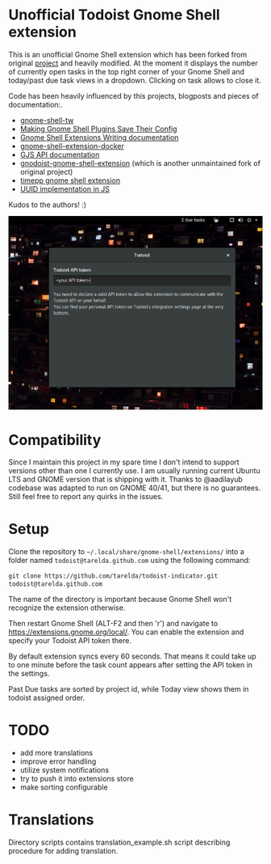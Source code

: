 # Unofficial Todoist Gnome Shell extension

This is an unofficial Gnome Shell extension which has been forked from original [project](https://github.com/ubuntudroid/todoist-gnome-shell-extension) and heavily modified.
At the moment it displays the number of currently open tasks in the top right corner of your Gnome Shell and today/past due task views in a dropdown. Clicking on task allows to close it.

Code has been heavily influenced by this projects, blogposts and pieces of documentation:.

- [gnome-shell-tw](http://smasue.github.io/gnome-shell-tw)
- [Making Gnome Shell Plugins Save Their Config](http://www.mibus.org/2013/02/15/making-gnome-shell-plugins-save-their-config/)
- [Gnome Shell Extensions Writing documentation](https://wiki.gnome.org/Projects/GnomeShell/Extensions/Writing)
- [gnome-shell-extension-docker](https://github.com/gpouilloux/gnome-shell-extension-docker)
- [GJS API documentation](https://gjs-docs.gnome.org)
- [gnodoist-gnome-shell-extension](https://github.com/pringlized/gnodoist-gnome-shell-extension) (which is another unmaintained fork of original project)
- [timepp gnome shell extension](https://github.com/zagortenay333/timepp__gnome)
- [UUID implementation in JS](https://github.com/uuidjs/uuid)

Kudos to the authors! :)

![Screenshot](assets/todoist-gnome-shell-extension.png?raw=true "Screenshot")

# Compatibility

Since I maintain this project in my spare time I don't intend to support versions other than one I currently use. I am usually running current Ubuntu LTS and GNOME version that is shipping with it. Thanks to @aadilayub codebase was adapted to run on GNOME 40/41, but there is no guarantees. Still feel free to report any quirks in the issues.

# Setup

Clone the repository to `~/.local/share/gnome-shell/extensions/` into a folder named `todoist@tarelda.github.com` using the following command:

    git clone https://github.com/tarelda/todoist-indicator.git todoist@tarelda.github.com

The name of the directory is important because Gnome Shell won't recognize the extension otherwise.

Then restart Gnome Shell (ALT-F2 and then 'r') and navigate to https://extensions.gnome.org/local/. You can enable the extension and specify your Todoist API token there.

By default extension syncs every 60 seconds. That means it could take up to one minute before the task count appears after setting the API token in the settings.

Past Due tasks are sorted by project id, while Today view shows them in todoist assigned order.


# TODO

- add more translations
- improve error handling
- utilize system notifications
- try to push it into extensions store
- make sorting configurable

# Translations

Directory scripts contains translation_example.sh script describing procedure for adding translation.
